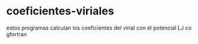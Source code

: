# coeficientes-viriales
estos programas calculan los coeficientes del virial con el potencial LJ co gfortran
